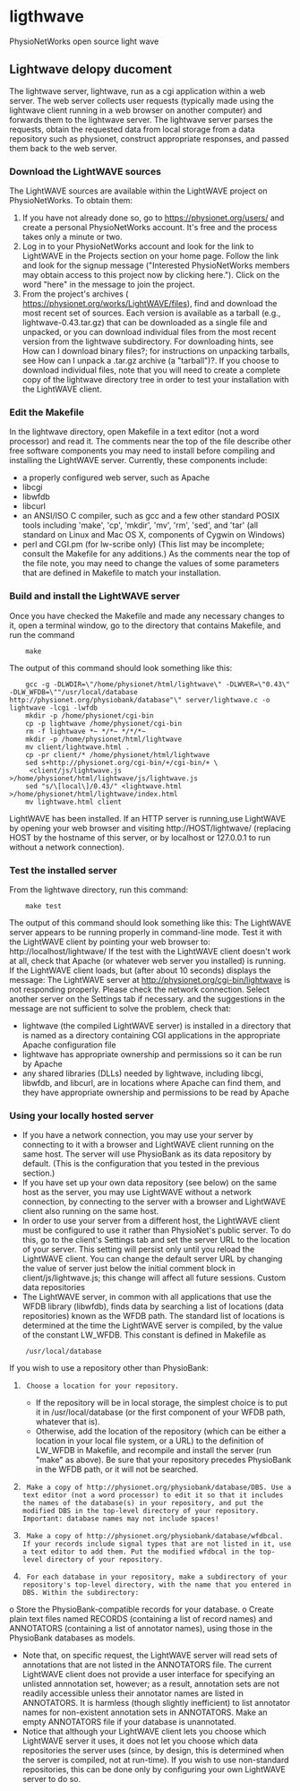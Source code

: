 # ligthwave

PhysioNetWorks open source light wave

## Lightwave delopy ducoment   

The lightwave server, lightwave, run as a cgi application within a web server. The web server collects user requests (typically made using the lightwave client running in a web browser on another computer) and forwards them to the lightwave  server. The lightwave server parses the requests, obtain the requested data from local storage from a data repository such as physionet, construct appropriate responses, and passed them back to the web server. 

### Download the LightWAVE sources

The LightWAVE sources are available within the LightWAVE project on PhysioNetWorks. To obtain them:

1.   If you have not already done so, go to https://physionet.org/users/ and create a personal PhysioNetWorks account. It's free and the process takes only a minute or two.
2.  Log in to your PhysioNetWorks account and look for the link to LightWAVE in the Projects section on your home page. Follow the link and look for the signup message ("Interested PhysioNetWorks members may obtain access to this project now by clicking here."). Click on the word "here" in the message to join the project.
3.   From the project's archives ( https://physionet.org/works/LightWAVE/files), find and download the most recent set of sources. Each version is available as a tarball (e.g., lightwave-0.43.tar.gz) that can be downloaded as a single file and unpacked, or you can download individual files from the most recent version from the lightwave subdirectory. For downloading hints, see How can I download binary files?; for instructions on unpacking tarballs, see How can I unpack a .tar.gz archive (a "tarball")?. If you choose to download individual files, note that you will need to create a complete copy of the lightwave directory tree in order to test your installation with the LightWAVE client.

### Edit the Makefile

In the lightwave directory, open Makefile in a text editor (not a word processor) and read it. The comments near the top of the file describe other free software components you may need to install before compiling and installing the LightWAVE server.
Currently, these components include:

* a properly configured web server, such as Apache
* libcgi
* libwfdb
* libcurl
* an ANSI/ISO C compiler, such as gcc and a few other standard POSIX tools including 'make', 'cp', 'mkdir', 'mv', 'rm', 'sed', and 'tar' (all standard on Linux and Mac OS X, components of Cygwin on Windows)
* perl and CGI.pm (for lw-scribe only)
(This list may be incomplete; consult the Makefile for any additions.)
As the comments near the top of the file note, you may need to change the values of some parameters that are defined in Makefile to match your installation.

### Build and install the LightWAVE server
Once you have checked the Makefile and made any necessary changes to it, open a terminal window, go to the directory that contains Makefile, and run the command

```
    make
```
The output of this command should look something like this:

```
    gcc -g -DLWDIR=\"/home/physionet/html/lightwave\" -DLWVER=\"0.43\" -DLW_WFDB=\""/usr/local/database http://physionet.org/physiobank/database"\" server/lightwave.c -o lightwave -lcgi -lwfdb
    mkdir -p /home/physionet/cgi-bin
    cp -p lightwave /home/physionet/cgi-bin
    rm -f lightwave *~ */*~ */*/*~
    mkdir -p /home/physionet/html/lightwave
    mv client/lightwave.html .
    cp -pr client/* /home/physionet/html/lightwave
    sed s+http://physionet.org/cgi-bin/+/cgi-bin/+ \
     <client/js/lightwave.js >/home/physionet/html/lightwave/js/lightwave.js
    sed "s/\[local\]/0.43/" <lightwave.html >/home/physionet/html/lightwave/index.html
    mv lightwave.html client
```

LightWAVE has been installed.  If an HTTP server is running,use LightWAVE by opening your web browser and visiting http://HOST/lightwave/ (replacing HOST by the hostname of this server, or by localhost
or 127.0.0.1 to run without a network connection).
### Test the installed server
From the lightwave directory, run this command:

```
    make test
```
The output of this command should look something like this:
    The LightWAVE server appears to be running properly in command-line mode.
    Test it with the LightWAVE client by pointing your web browser to:
        http://localhost/lightwave/
If the test with the LightWAVE client doesn't work at all, check that Apache (or whatever web server you installed) is running.
If the LightWAVE client loads, but (after about 10 seconds) displays the message:
    The LightWAVE server at
    http://physionet.org/cgi-bin/lightwave
    is not responding properly.  Please check
    the network connection.  Select another server
    on the Settings tab if necessary.
and the suggestions in the message are not sufficient to solve the problem, check that:
*	lightwave (the compiled LightWAVE server) is installed in a directory that is named as a directory containing CGI applications in the appropriate Apache configuration file
*	lightwave has appropriate ownership and permissions so it can be run by Apache
*	any shared libraries (DLLs) needed by lightwave, including libcgi, libwfdb, and libcurl, are in locations where Apache can find them, and they have appropriate ownership and permissions to be read by Apache
### Using your locally hosted server
* If you have a network connection, you may use your server by connecting to it with a browser and LightWAVE client running on the same host. The server will use PhysioBank as its data repository by default. (This is the configuration that you tested in the previous section.)
* If you have set up your own data repository (see below) on the same host as the server, you may use LightWAVE without a network connection, by connecting to the server with a browser and LightWAVE client also running on the same host.
* In order to use your server from a different host, the LightWAVE client must be configured to use it rather than PhysioNet's public server. To do this, go to the client's Settings tab and set the server URL to the location of your server. This setting will persist only until you reload the LightWAVE client. You can change the default server URL by changing the value of server just below the initial comment block in client/js/lightwave.js; this change will affect all future sessions.
Custom data repositories
* The LightWAVE server, in common with all applications that use the WFDB library (libwfdb), finds data by searching a list of locations (data repositories) known as the WFDB path. The standard list of locations is determined at the time the LightWAVE server is compiled, by the value of the constant LW_WFDB. This constant is defined in Makefile as
```
    /usr/local/database
```

If you wish to use a repository other than PhysioBank:

1.      Choose a location for your repository.
    * If the repository will be in local storage, the simplest choice is to put it in /usr/local/database (or the first component of your WFDB path, whatever that is).
    * Otherwise, add the location of the repository (which can be either a location in your local file system, or a URL) to the definition of LW_WFDB in Makefile, and recompile and install the server (run "make" as above). Be sure that your repository precedes PhysioBank in the WFDB path, or it will not be searched.
2.      Make a copy of http://physionet.org/physiobank/database/DBS. Use a text editor (not a word processor) to edit it so that it includes the names of the database(s) in your repository, and put the modified DBS in the top-level directory of your repository. Important: database names may not include spaces!
3.      Make a copy of http://physionet.org/physiobank/database/wfdbcal. If your records include signal types that are not listed in it, use a text editor to add them. Put the modified wfdbcal in the top-level directory of your repository.
4.      For each database in your repository, make a subdirectory of your repository's top-level directory, with the name that you entered in DBS. Within the subdirectory:
o	Store the PhysioBank-compatible records for your database.
o	Create plain text files named RECORDS (containing a list of record names) and ANNOTATORS (containing a list of annotator names), using those in the PhysioBank databases as models.
* Note that, on specific request, the LightWAVE server will read sets of annotations that are not listed in the ANNOTATORS file. The current LightWAVE client does not provide a user interface for specifying an unlisted annnotation set, however; as a result, annotation sets are not readily accessible unless their annotator names are listed in ANNOTATORS. It is harmless (though slightly inefficient) to list annotator names for non-existent annotation sets in ANNOTATORS. Make an empty ANNOTATORS file if your database is unannotated.
* Notice that although your LightWAVE client lets you choose which LightWAVE server it uses, it does not let you choose which data repositories the server uses (since, by design, this is determined when the server is compiled, not at run-time). If you wish to use non-standard repositories, this can be done only by configuring your own LightWAVE server to do so.





